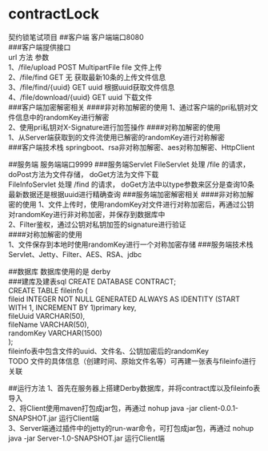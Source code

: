 # contractLock
契约锁笔试项目
##客户端
客户端端口8080  
###客户端提供接口  
 url 方法 参数  
1、/file/upload  POST  MultipartFile file 文件上传  
2、/file/find GET 无 获取最新10条的上传文件信息  
3、/file/find/{uuid} GET uuid 根据uuid获取文件信息  
4、/file/download/{uuid} GET uuid 下载文件  
###客户端加密解密相关
####非对称加解密的使用
1、通过客户端的pri私钥对文件信息中的randomKey进行解密  
2、使用pri私钥对X-Signature进行加签操作
####对称加解密的使用    
1、从Server端获取到的文件流使用已解密的randomKey进行对称解密  
###客户端技术栈
springboot、rsa非对称加解密、aes对称加解密、HttpClient

##服务端
服务端端口9999
###服务端Servlet
FileServlet 处理 /file 的请求，doPost方法为文件存储， doGet方法为文件下载  
FileInfoServlet 处理 /find 的请求， doGet方法中以type参数来区分是查询10条最新数据还是根据uuid进行精确查询 
###服务端加密解密相关
####非对称加解密的使用
1、文件上传时，使用randomKey对文件进行对称加密后，再通过公钥对randomKey进行非对称加密，并保存到数据库中  
2、Filter鉴权，通过公钥对私钥加签的signature进行验证  
####对称加解密的使用  
1、文件保存到本地时使用randomKey进行一个对称加密存储
###服务端技术栈
Servlet、Jetty、Filter、AES、RSA、jdbc

##数据库
数据库使用的是 derby  
###建库及建表sql
CREATE DATABASE CONTRACT;  
CREATE TABLE fileinfo (  
    fileid INTEGER NOT NULL GENERATED ALWAYS AS IDENTITY (START WITH 1, INCREMENT BY 1)primary key,  
    fileUuid VARCHAR(50),  
    fileName VARCHAR(50),  
    randomKey VARCHAR(1500)  
);  
fileinfo表中包含文件的uuid、文件名、公钥加密后的randomKey  
TODO 文件的具体信息（创建时间、原始文件名等）可再建一张表与fileinfo进行关联

##运行方法
1、首先在服务器上搭建Derby数据库，并将contract库以及fileinfo表导入  
2、将Client使用maven打包成jar包，再通过 nohup java -jar client-0.0.1-SNAPSHOT.jar 运行Client端  
3、Server端通过插件中的jetty的run-war命令，可打包成jar包，再通过 nohup java -jar Server-1.0-SNAPSHOT.jar 运行Client端  





